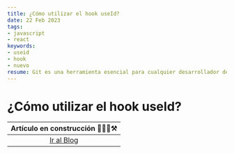 ```yaml
---
title: ¿Cómo utilizar el hook useId?
date: 22 Feb 2023
tags:
- javascript
- react
keywords:
- useid
- hook
- nuevo
resume: Git es una herramienta esencial para cualquier desarrollador de software. En este curso básico, te explicamos cómo funciona Git y cómo puedes empezar a utilizarlo para manejar tus proyectos.
---
```


# ¿Cómo utilizar el hook useId?

|Artículo en construcción 👷🏻‍♂️⚒️|
|:---------------------------:|
|<a href='/#blog'>Ir al Blog</a>|